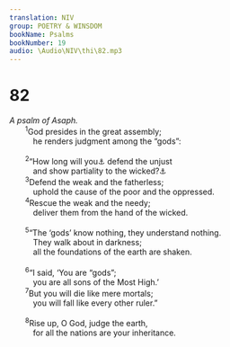 ```yaml
---
translation: NIV
group: POETRY & WINSDOM
bookName: Psalms 
bookNumber: 19
audio: \Audio\NIV\thi\82.mp3
---
```


<div class="title"><h1>82</h1><i>A psalm of Asaph.</i></div>
<span class="verse thi_82_1">  <sup>1</sup>God presides in the great assembly; <br/>   he renders judgment among the “gods”: <br/><br/></span>
<span class="verse thi_82_2">  <sup>2</sup>“How long will you<a data-toggle="tooltip" data-placement="bottom" title="The Hebrew is plural.">⚓</a> defend the unjust <br/>   and show partiality to the wicked?<a data-toggle="tooltip" data-placement="bottom" title="The Hebrew has Selah (a word of uncertain meaning) here.">⚓</a><br/></span>
<span class="verse thi_82_3">  <sup>3</sup>Defend the weak and the fatherless; <br/>   uphold the cause of the poor and the oppressed. <br/></span>
<span class="verse thi_82_4">  <sup>4</sup>Rescue the weak and the needy; <br/>   deliver them from the hand of the wicked. <br/><br/></span>
<span class="verse thi_82_5">  <sup>5</sup>“The ‘gods’ know nothing, they understand nothing. <br/>   They walk about in darkness; <br/>   all the foundations of the earth are shaken. <br/><br/></span>
<span class="verse thi_82_6">  <sup>6</sup>“I said, ‘You are “gods”; <br/>   you are all sons of the Most High.’ <br/></span>
<span class="verse thi_82_7">  <sup>7</sup>But you will die like mere mortals; <br/>   you will fall like every other ruler.” <br/><br/></span>
<span class="verse thi_82_8">  <sup>8</sup>Rise up, O God, judge the earth, <br/>   for all the nations are your inheritance. <br/></span>
